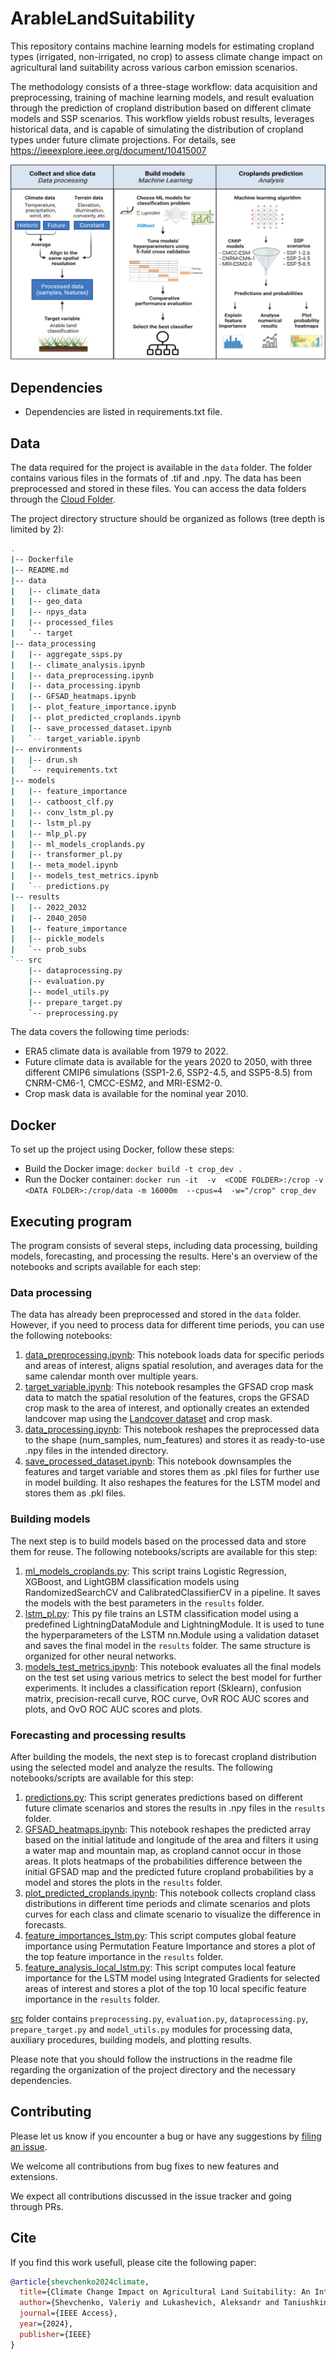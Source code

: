 # ArableLandSuitability
This repository contains machine learning models for estimating cropland types (irrigated, non-irrigated, no crop) to assess climate change impact on agricultural land suitability across various carbon emission scenarios.

The methodology consists of a three-stage workflow: data acquisition and preprocessing, training of machine learning models, and result evaluation through the prediction of cropland distribution based on different climate models and SSP scenarios. This workflow yields robust results, leverages historical data, and is capable of simulating the distribution of cropland types under future climate projections. For details, see https://ieeexplore.ieee.org/document/10415007

![](workflow.png "Workflow")

## Dependencies

* Dependencies are listed in requirements.txt file.

## Data

The data required for the project is available in the `data` folder. The folder contains various files in the formats of .tif and .npy. The data has been preprocessed and stored in these files. You can access the data folders through the [Cloud Folder](https://cloud.iccda.io/s/QsTdXDyoBYYkCKD).

The project directory structure should be organized as follows (tree depth is limited by 2):
``` bash
.
|-- Dockerfile
|-- README.md
|-- data
|   |-- climate_data
|   |-- geo_data
|   |-- npys_data
|   |-- processed_files
|   `-- target
|-- data_processing
|   |-- aggregate_ssps.py
|   |-- climate_analysis.ipynb
|   |-- data_preprocessing.ipynb
|   |-- data_processing.ipynb
|   |-- GFSAD_heatmaps.ipynb
|   |-- plot_feature_importance.ipynb
|   |-- plot_predicted_croplands.ipynb
|   |-- save_processed_dataset.ipynb
|   `-- target_variable.ipynb
|-- environments
|   |-- drun.sh
|   `-- requirements.txt
|-- models
|   |-- feature_importance
|   |-- catboost_clf.py
|   |-- conv_lstm_pl.py
|   |-- lstm_pl.py
|   |-- mlp_pl.py
|   |-- ml_models_croplands.py
|   |-- transformer_pl.py
|   |-- meta_model.ipynb
|   |-- models_test_metrics.ipynb
|   `-- predictions.py
|-- results
|   |-- 2022_2032
|   |-- 2040_2050
|   |-- feature_importance
|   |-- pickle_models
|   `-- prob_subs
`-- src
    |-- dataprocessing.py
    |-- evaluation.py
    |-- model_utils.py
    |-- prepare_target.py
    `-- preprocessing.py
```

The data covers the following time periods:
* ERA5 climate data is available from 1979 to 2022.
* Future climate data is available for the years 2020 to 2050, with three different CMIP6 simulations (SSP1-2.6, SSP2-4.5, and SSP5-8.5) from CNRM-CM6-1, CMCC-ESM2, and MRI-ESM2-0.
* Crop mask data is available for the nominal year 2010.

## Docker

To set up the project using Docker, follow these steps:

* Build the Docker image: `docker build -t crop_dev .`
* Run the Docker container: `docker run -it  -v  <CODE FOLDER>:/crop -v <DATA FOLDER>:/crop/data -m 16000m  --cpus=4  -w="/crop" crop_dev`

## Executing program
The program consists of several steps, including data processing, building models, forecasting, and processing the results. Here's an overview of the notebooks and scripts available for each step:

### Data processing
The data has already been preprocessed and stored in the `data` folder. However, if you need to process data for different time periods, you can use the following notebooks:

1. [data_preprocessing.ipynb](https://github.com/makboard/ArableLandSuitability/blob/main/data_processing/data_preprocessing.ipynb): 
This notebook loads data for specific periods and areas of interest, aligns spatial resolution, and averages data for the same calendar month over multiple years.
2. [target_variable.ipynb](https://github.com/makboard/ArableLandSuitability/blob/main/data_processing/target_variable.ipynb):
This notebook resamples the GFSAD crop mask data to match the spatial resolution of the features, crops the GFSAD crop mask to the area of interest, and optionally creates an extended landcover map using the [Landcover dataset](https://developers.google.com/earth-engine/datasets/catalog/MODIS_061_MCD12Q1) and crop mask.
3. [data_processing.ipynb](https://github.com/makboard/ArableLandSuitability/blob/main/data_processing/data_processing.ipynb):
This notebook reshapes the preprocessed data to the shape (num_samples, num_features) and stores it as ready-to-use .npy files in the intended directory.
4. [save_processed_dataset.ipynb](https://github.com/makboard/ArableLandSuitability/blob/main/data_processing/save_processed_dataset.ipynb):
This notebook downsamples the features and target variable and stores them as .pkl files for further use in model building. It also reshapes the features for the LSTM model and stores them as .pkl files.

### Building models
The next step is to build models based on the processed data and store them for reuse. The following notebooks/scripts are available for this step:

1. [ml_models_croplands.py](https://github.com/makboard/ArableLandSuitability/blob/main/models/ml_models_croplands.py):
This script trains Logistic Regression, XGBoost, and LightGBM classification models using RandomizedSearchCV and CalibratedClassifierCV in a pipeline. It saves the models with the best parameters in the `results` folder.
2. [lstm_pl.py](https://github.com/makboard/ArableLandSuitability/blob/main/models/lstm_pl.py):
This py file trains an LSTM classification model using a predefined LightningDataModule and LightningModule. It is used to tune the hyperparameters of the LSTM nn.Module using a validation dataset and saves the final model in the `results` folder. The same structure is organized for other neural networks.
3. [models_test_metrics.ipynb](https://github.com/makboard/ArableLandSuitability/blob/main/models/models_test_metrics.ipynb):
This notebook evaluates all the final models on the test set using various metrics to select the best model for further experiments. It includes a classification report (Sklearn), confusion matrix, precision-recall curve, ROC curve, OvR ROC AUC scores and plots, and OvO ROC AUC scores and plots.

### Forecasting and processing results
After building the models, the next step is to forecast cropland distribution using the selected model and analyze the results. The following notebooks/scripts are available for this step:

1. [predictions.py](https://github.com/makboard/ArableLandSuitability/blob/main/models/predictions.py):
This script generates predictions based on different future climate scenarios and stores the results in .npy files in the `results` folder.
2. [GFSAD_heatmaps.ipynb](https://github.com/makboard/ArableLandSuitability/blob/main/data_processing/GFSAD_heatmaps.ipynb):
This notebook reshapes the predicted array based on the initial latitude and longitude of the area and filters it using a water map and mountain map, as cropland cannot occur in those areas. It plots heatmaps of the probabilities difference between the initial GFSAD map and the predicted future cropland probabilities by a model and stores the plots in the `results` folder.
3. [plot_predicted_croplands.ipynb](https://github.com/makboard/ArableLandSuitability/blob/main/data_processing/plot_predicted_croplands.ipynb):
This notebook collects cropland class distributions in different time periods and climate scenarios and plots curves for each class and climate scenario to visualize the difference in forecasts.
4. [feature_importances_lstm.py](https://github.com/makboard/ArableLandSuitability/blob/main/models/feature_importance/feature_importance.py):
This script computes global feature importance using Permutation Feature Importance and stores a plot of the top feature importance in the `results` folder.
5. [feature_analysis_local_lstm.py](https://github.com/makboard/ArableLandSuitability/blob/main/data_processing/feature_analysis_local_lstm.py):
This script computes local feature importance for the LSTM model using Integrated Gradients for selected areas of interest and stores a plot of the top 10 local specific feature importance in the `results` folder.

[src](https://github.com/makboard/ArableLandSuitability/blob/main/src) folder contains `preprocessing.py`, `evaluation.py`, `dataprocessing.py`, `prepare_target.py` and `model_utils.py` modules for processing data, auxiliary procedures, building models, and plotting results.

Please note that you should follow the instructions in the readme file regarding the organization of the project directory and the necessary dependencies.


## Contributing

Please let us know if you encounter a bug or have any suggestions by [filing an issue](https://github.com/makboard/ArableLandSuitability/issues).

We welcome all contributions from bug fixes to new features and extensions.

We expect all contributions discussed in the issue tracker and going through PRs.


## Cite
If you find this work usefull, please cite the following paper:

```bibtex
@article{shevchenko2024climate,
  title={Climate Change Impact on Agricultural Land Suitability: An Interpretable Machine Learning-Based Eurasia Case Study},
  author={Shevchenko, Valeriy and Lukashevich, Aleksandr and Taniushkina, Daria and Bulkin, Aleksandr and Grinis, Roland and Kovalev, Kirill and Narozhnaia, Veronika and Sotiriadi, Nazar and Krenke, Alexander and Maximov, Yury},
  journal={IEEE Access},
  year={2024},
  publisher={IEEE}
}
```
